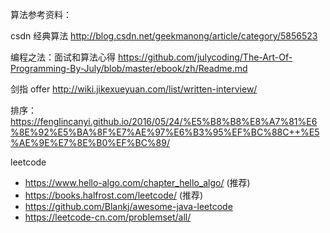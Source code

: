 算法参考资料：

csdn 经典算法
http://blog.csdn.net/geekmanong/article/category/5856523

编程之法：面试和算法心得
https://github.com/julycoding/The-Art-Of-Programming-By-July/blob/master/ebook/zh/Readme.md

剑指 offer
http://wiki.jikexueyuan.com/list/written-interview/

排序：
https://fenglincanyi.github.io/2016/05/24/%E5%B8%B8%E8%A7%81%E6%8E%92%E5%BA%8F%E7%AE%97%E6%B3%95%EF%BC%88C++%E5%AE%9E%E7%8E%B0%EF%BC%89/

leetcode
* https://www.hello-algo.com/chapter_hello_algo/ (推荐)
* https://books.halfrost.com/leetcode/ (推荐)
* https://github.com/Blankj/awesome-java-leetcode
* https://leetcode-cn.com/problemset/all/
